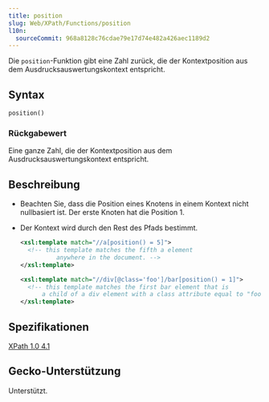 ```yaml
---
title: position
slug: Web/XPath/Functions/position
l10n:
  sourceCommit: 968a8128c76cdae79e17d74e482a426aec1189d2
---
```


Die `position`-Funktion gibt eine Zahl zurück, die der Kontextposition aus dem Ausdrucksauswertungskontext entspricht.

## Syntax

```plain
position()
```

### Rückgabewert

Eine ganze Zahl, die der Kontextposition aus dem Ausdrucksauswertungskontext entspricht.

## Beschreibung

- Beachten Sie, dass die Position eines Knotens in einem Kontext nicht nullbasiert ist. Der erste Knoten hat die Position 1.

- Der Kontext wird durch den Rest des Pfads bestimmt.

  ```xml
  <xsl:template match="//a[position() = 5]">
    <!-- this template matches the fifth a element
            anywhere in the document. -->
  </xsl:template>
  ```

  ```xml
  <xsl:template match="//div[@class='foo']/bar[position() = 1]">
    <!-- this template matches the first bar element that is
        a child of a div element with a class attribute equal to "foo" -->
  </xsl:template>
  ```

## Spezifikationen

[XPath 1.0 4.1](https://www.w3.org/TR/1999/REC-xpath-19991116/#function-position)

## Gecko-Unterstützung

Unterstützt.
